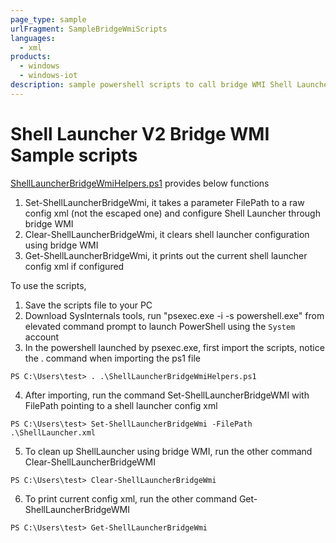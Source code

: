 ```yaml
---
page_type: sample
urlFragment: SampleBridgeWmiScripts
languages:
  - xml
products:
  - windows
  - windows-iot
description: sample powershell scripts to call bridge WMI Shell Launcher node
---
```


# Shell Launcher V2 Bridge WMI Sample scripts

[ShellLauncherBridgeWmiHelpers.ps1](./ShellLauncherBridgeWmiHelpers.ps1) provides below functions
1. Set-ShellLauncherBridgeWmi, it takes a parameter FilePath to a raw config xml (not the escaped one) and configure Shell Launcher through bridge WMI 
2. Clear-ShellLauncherBridgeWmi, it clears shell launcher configuration using bridge WMI
3. Get-ShellLauncherBridgeWmi, it prints out the current shell launcher config xml if configured

To use the scripts,
1. Save the scripts file to your PC
2. Download SysInternals tools, run "psexec.exe -i -s powershell.exe" from elevated command prompt to launch PowerShell using the `System` account
3. In the powershell launched by psexec.exe, first import the scripts, notice the . command when importing the ps1 file
```
PS C:\Users\test> . .\ShellLauncherBridgeWmiHelpers.ps1
```
4. After importing, run the command Set-ShellLauncherBridgeWMI with FilePath pointing to a shell launcher config xml
```
PS C:\Users\test> Set-ShellLauncherBridgeWmi -FilePath .\ShellLauncher.xml
```
5. To clean up ShellLauncher using bridge WMI, run the other command Clear-ShellLauncherBridgeWMI

```
PS C:\Users\test> Clear-ShellLauncherBridgeWmi
```
6. To print current config xml, run the other command Get-ShellLauncherBridgeWMI

```
PS C:\Users\test> Get-ShellLauncherBridgeWmi
```
